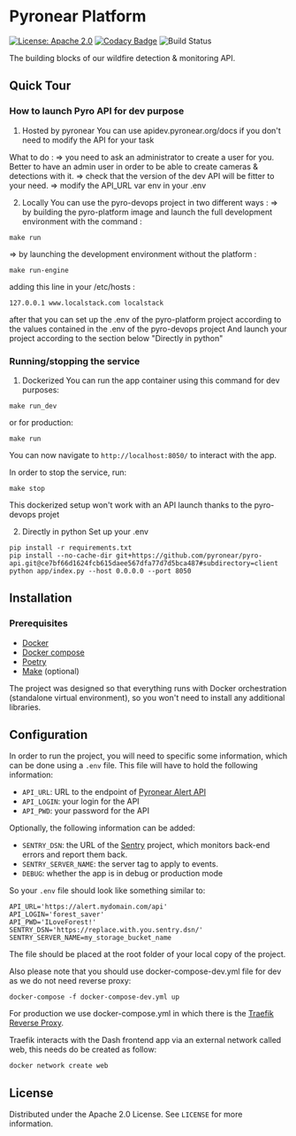 # Pyronear Platform
[![License: Apache 2.0](https://img.shields.io/badge/License-Apache%202.0-blue.svg)](LICENSE) [![Codacy Badge](https://app.codacy.com/project/badge/Grade/0e4490e06eaf41a3a5faea69dad5caa9)](https://www.codacy.com/gh/pyronear/pyro-platform/dashboard?utm_source=github.com&amp;utm_medium=referral&amp;utm_content=pyronear/pyro-platform&amp;utm_campaign=Badge_Grade) ![Build Status](https://github.com/pyronear/pyro-platform/workflows/dash-project/badge.svg)

The building blocks of our wildfire detection & monitoring API.


## Quick Tour
### How to launch Pyro API for dev purpose
1. Hosted by pyronear
You can use apidev.pyronear.org/docs if you don't need to modify the API for your task

What to do : 
=> you need to ask an administrator to create a user for you. Better to have an admin user in order to be able to create cameras & detections with it.
=> check that the version of the dev API will be fitter to your need.
=> modify the API_URL var env in your .env

2. Locally
You can use the pyro-devops project in two different ways :
=> by building the pyro-platform image and launch the full development environment with the command :
```shell
make run
```
=> by launching the development environment without the platform :
```shell
make run-engine
```
adding this line in your /etc/hosts :
```
127.0.0.1 www.localstack.com localstack
```
after that you can set up the .env of the pyro-platform project according to the values contained in the .env of the pyro-devops project 
And launch your project according to the section below "Directly in python" 



### Running/stopping the service
1. Dockerized
You can run the app container using this command for dev purposes:

```shell
make run_dev
```

or for production:

```shell
make run
```

You can now navigate to `http://localhost:8050/` to interact with the app.

In order to stop the service, run:
```shell
make stop
```

This dockerized setup won't work with an API launch thanks to the pyro-devops projet

2. Directly in python
Set up your .env

```shell
pip install -r requirements.txt
pip install --no-cache-dir git+https://github.com/pyronear/pyro-api.git@ce7bf66d1624fcb615daee567dfa77d7d5bca487#subdirectory=client
python app/index.py --host 0.0.0.0 --port 8050
```

## Installation

### Prerequisites

- [Docker](https://docs.docker.com/engine/install/)
- [Docker compose](https://docs.docker.com/compose/)
- [Poetry](https://python-poetry.org/)
- [Make](https://www.gnu.org/software/make/) (optional)

The project was designed so that everything runs with Docker orchestration (standalone virtual environment), so you won't need to install any additional libraries.

## Configuration

In order to run the project, you will need to specific some information, which can be done using a `.env` file.
This file will have to hold the following information:
- `API_URL`: URL to the endpoint of [Pyronear Alert API](https://github.com/pyronear/pyro-api)
- `API_LOGIN`: your login for the API
- `API_PWD`: your password for the API

Optionally, the following information can be added:
- `SENTRY_DSN`: the URL of the [Sentry](https://sentry.io/) project, which monitors back-end errors and report them back.
- `SENTRY_SERVER_NAME`: the server tag to apply to events.
- `DEBUG`: whether the app is in debug or production mode

So your `.env` file should look like something similar to:
```
API_URL='https://alert.mydomain.com/api'
API_LOGIN='forest_saver'
API_PWD='ILoveForest!'
SENTRY_DSN='https://replace.with.you.sentry.dsn/'
SENTRY_SERVER_NAME=my_storage_bucket_name
```

The file should be placed at the root folder of your local copy of the project.

Also please note that you should use docker-compose-dev.yml file for dev as we do not need reverse proxy:

```shell
docker-compose -f docker-compose-dev.yml up
```

For production we use docker-compose.yml in which there is the [Traefik Reverse Proxy](https://traefik.io/traefik/).

Traefik interacts with the Dash frontend app via an external network called web, this needs do be created as follow:

```shell
docker network create web
```


## License

Distributed under the Apache 2.0 License. See `LICENSE` for more information.
